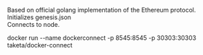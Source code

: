 Based on official golang implementation of the Ethereum protocol.  
Initializes genesis.json  
Connects to node.  


docker run --name dockerconnect -p 8545:8545 -p 30303:30303 taketa/docker-connect 
